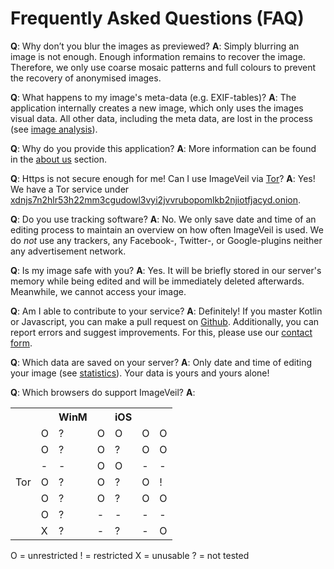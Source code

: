 # Frequently Asked Questions (FAQ)
**Q**: Why don’t you blur the images as previewed?
**A**: Simply blurring an image is not enough. Enough information remains to recover the image. Therefore, we only use coarse mosaic patterns and full colours to prevent the recovery of anonymised images.

**Q**: What happens to my image's meta-data (e.g. EXIF-tables)?
**A**: The application internally creates a new image, which only uses the images visual data. All other data, including the meta data, are lost in the process (see [image analysis](image-analysis)).

**Q**: Why do you provide this application?
**A**: More information can be found in the [about us](about-us) section.

**Q**: Https is not secure enough for me! Can I use ImageVeil via [Tor](https://www.torproject.org)?
**A**: Yes! We have a Tor service under [xdnjs7n2hlr53h22mm3cgudowl3vyi2jvvrubopomlkb2njiotfjacyd.onion](http://xdnjs7n2hlr53h22mm3cgudowl3vyi2jvvrubopomlkb2njiotfjacyd.onion).

**Q**: Do you use tracking software?
**A**: No. We only save date and time of an editing process to maintain an overview on how often ImageVeil is used. We do *not* use any trackers, any Facebook-, Twitter-, or Google-plugins neither any advertisement network.

**Q**: Is my image safe with you?
**A**: Yes. It will be briefly stored in our server's memory while being edited and will be immediately deleted afterwards. Meanwhile, we cannot access your image.

**Q**: Am I able to contribute to your service?
**A**: Definitely! If you master Kotlin or Javascript, you can make a pull request on [Github](https://github.com/zoku/image-veil). Additionally, you can report errors and suggest improvements. For this, please use our [contact form](../contact).

**Q**: Which data are saved on your server?
**A**: Only date and time of editing your image (see [statistics](../statistics)). Your data is yours and yours alone!

**Q**: Which browsers do support ImageVeil?
**A**:
<table>
    <tr>
        <th></th>
        <th><i class="fab fa-windows"></i></th>
        <th>WinM</th>
        <th><i class="fab fa-apple"></i></th>
        <th>iOS</th>
        <th><i class="fab fa-ubuntu"></i></th>
        <th><i class="fab fa-android"></i></th>
    </tr>
    <tr>
        <td align="right"><i class="fab fa-chrome"></i></td>
        <td>O</td>
        <td>?</td>
        <td>O</td>
        <td>O</td>
        <td>O</td>
        <td>O</td>
    </tr>
    <tr>
        <td align="right"><i class="fab fa-firefox"></i></td>
        <td>O</td>
        <td>?</td>
        <td>O</td>
        <td>?</td>
        <td>O</td>
        <td>O</td>
    </tr>
    <tr>
        <td align="right"><i class="fab fa-safari"></i></td>
        <td>-</td>
        <td>-</td>
        <td>O</td>
        <td>O</td>
        <td>-</td>
        <td>-</td>
    </tr>
    <tr>
        <td align="right">Tor</td>
        <td>O</td>
        <td>?</td>
        <td>O</td>
        <td>?</td>
        <td>O</td>
        <td>!</td>
    </tr>
    <tr>
        <td align="right"><i class="fab fa-opera"></i></td>
        <td>O</td>
        <td>?</td>
        <td>O</td>
        <td>?</td>
        <td>O</td>
        <td>O</td>
    </tr>
    <tr>
        <td align="right"><i class="fab fa-internet-explorer"></i></td>
        <td>O</td>
        <td>?</td>
        <td>-</td>
        <td>-</td>
        <td>-</td>
        <td>-</td>
    </tr>
    <tr>
        <td align="right"><i class="fab fa-edge"></i></td>
        <td>X</td>
        <td>?</td>
        <td>-</td>
        <td>?</td>
        <td>-</td>
        <td>O</td>
    </tr>
</table>

O = unrestricted
! = restricted
X = unusable
? = not tested